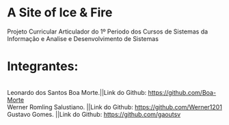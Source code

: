 # A Site of Ice & Fire
Projeto Curricular Articulador do 1º Periodo dos Cursos de Sistemas da Informação e Analise e Desenvolvimento de Sistemas
# Integrantes: 
<br>Leonardo dos Santos Boa Morte.||Link do Github: https://github.com/Boa-Morte
<br>Werner Romling Salustiano.    ||Link do Github: https://github.com/Werner1201
<br>Gustavo Gomes.                ||Link do Github: https://github.com/gaoutsv
<!--TODO: Falta Acrescentar alguns links e integrantes.--!>
